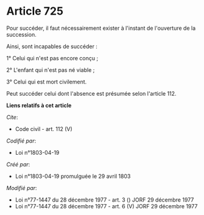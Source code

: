 # Article 725

Pour succéder, il faut nécessairement exister à l'instant de l'ouverture de la succession.

Ainsi, sont incapables de succéder :

1° Celui qui n'est pas encore conçu ;

2° L'enfant qui n'est pas né viable ;

3° Celui qui est mort civilement.

Peut succéder celui dont l'absence est présumée selon l'article 112.

**Liens relatifs à cet article**

_Cite_:

  - Code civil - art. 112 (V)

_Codifié par_:

  - Loi n°1803-04-19

_Créé par_:

  - Loi n°1803-04-19 promulguée le 29 avril 1803

_Modifié par_:

  - Loi n°77-1447 du 28 décembre 1977 - art. 3 () JORF 29 décembre 1977
  - Loi n°77-1447 du 28 décembre 1977 - art. 6 (V) JORF 29 décembre 1977
